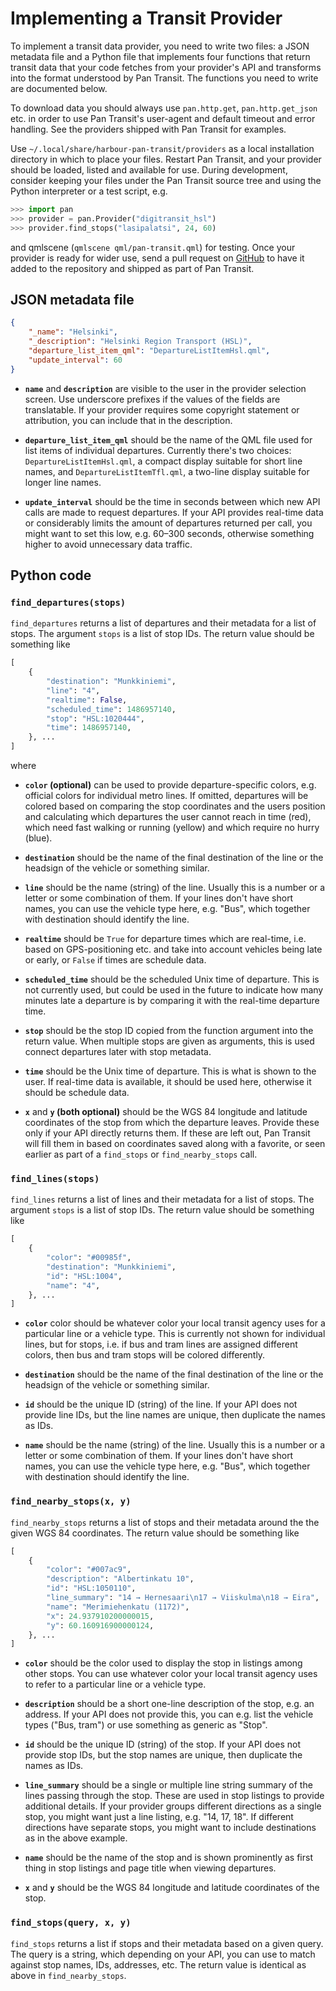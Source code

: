 Implementing a Transit Provider
===============================

To implement a transit data provider, you need to write two files: a
JSON metadata file and a Python file that implements four functions that
return transit data that your code fetches from your provider's API and
transforms into the format understood by Pan Transit. The functions you
need to write are documented below.

To download data you should always use `pan.http.get`,
`pan.http.get_json` etc. in order to use Pan Transit's user-agent and
default timeout and error handling. See the providers shipped with Pan
Transit for examples.

Use `~/.local/share/harbour-pan-transit/providers` as a local installation
directory in which to place your files. Restart Pan Transit, and your provider
should be loaded, listed and available for use. During development,
consider keeping your files under the Pan Transit source tree and using
the Python interpreter or a test script, e.g.

```python
>>> import pan
>>> provider = pan.Provider("digitransit_hsl")
>>> provider.find_stops("lasipalatsi", 24, 60)
```

and qmlscene (`qmlscene qml/pan-transit.qml`) for testing. Once your
provider is ready for wider use, send a pull request on
[GitHub][pull-request] to have it added to the repository and shipped as
part of Pan Transit.

[pull-request]: https://github.com/otsaloma/pan-transit/pulls

## JSON metadata file

```json
{
    "_name": "Helsinki",
    "_description": "Helsinki Region Transport (HSL)",
    "departure_list_item_qml": "DepartureListItemHsl.qml",
    "update_interval": 60
}
```

* **`name`** and **`description`** are visible to the user in the
  provider selection screen. Use underscore prefixes if the values of
  the fields are translatable. If your provider requires some copyright
  statement or attribution, you can include that in the description.

* **`departure_list_item_qml`** should be the name of the QML file used
  for list items of individual departures. Currently there's two
  choices: `DepartureListItemHsl.qml`, a compact display suitable for
  short line names, and `DepartureListItemTfl.qml`, a two-line display
  suitable for longer line names.

* **`update_interval`** should be the time in seconds between which new
  API calls are made to request departures. If your API provides
  real-time data or considerably limits the amount of departures
  returned per call, you might want to set this low, e.g. 60–300
  seconds, otherwise something higher to avoid unnecessary data traffic.

## Python code

### `find_departures(stops)`

`find_departures` returns a list of departures and their metadata for a
list of stops. The argument `stops` is a list of stop IDs. The return
value should be something like

```python
[
    {
        "destination": "Munkkiniemi",
        "line": "4",
        "realtime": False,
        "scheduled_time": 1486957140,
        "stop": "HSL:1020444",
        "time": 1486957140,
    }, ...
]
```

where

* **`color` (optional)** can be used to provide departure-specific
  colors, e.g. official colors for individual metro lines. If omitted,
  departures will be colored based on comparing the stop coordinates and
  the users position and calculating which departures the user cannot
  reach in time (red), which need fast walking or running (yellow) and
  which require no hurry (blue).

* **`destination`** should be the name of the final destination of the
  line or the headsign of the vehicle or something similar.

* **`line`** should be the name (string) of the line. Usually this is a
  number or a letter or some combination of them. If your lines don't
  have short names, you can use the vehicle type here, e.g. "Bus", which
  together with destination should identify the line.

* **`realtime`** should be `True` for departure times which are
  real-time, i.e. based on GPS-positioning etc. and take into account
  vehicles being late or early, or `False` if times are schedule data.

* **`scheduled_time`** should be the scheduled Unix time of departure.
  This is not currently used, but could be used in the future to
  indicate how many minutes late a departure is by comparing it with the
  real-time departure time.

* **`stop`** should be the stop ID copied from the function argument
  into the return value. When multiple stops are given as arguments,
  this is used connect departures later with stop metadata.

* **`time`** should be the Unix time of departure. This is what is shown
  to the user. If real-time data is available, it should be used here,
  otherwise it should be schedule data.

* **`x`** and **`y` (both optional)** should be the WGS 84 longitude and
  latitude coordinates of the stop from which the departure leaves.
  Provide these only if your API directly returns them. If these are
  left out, Pan Transit will fill them in based on coordinates saved
  along with a favorite, or seen earlier as part of a `find_stops` or
  `find_nearby_stops` call.

### `find_lines(stops)`

`find_lines` returns a list of lines and their metadata for a list of
stops. The argument `stops` is a list of stop IDs. The return value
should be something like

```python
[
    {
        "color": "#00985f",
        "destination": "Munkkiniemi",
        "id": "HSL:1004",
        "name": "4",
    }, ...
]
```

* **`color`** color should be whatever color your local transit agency
  uses for a particular line or a vehicle type. This is currently not
  shown for individual lines, but for stops, i.e. if bus and tram lines
  are assigned different colors, then bus and tram stops will be colored
  differently.

* **`destination`** should be the name of the final destination of the
  line or the headsign of the vehicle or something similar.

* **`id`** should be the unique ID (string) of the line. If your API
  does not provide line IDs, but the line names are unique, then
  duplicate the names as IDs.

* **`name`** should be the name (string) of the line. Usually this is a
  number or a letter or some combination of them. If your lines don't
  have short names, you can use the vehicle type here, e.g. "Bus", which
  together with destination should identify the line.

### `find_nearby_stops(x, y)`

`find_nearby_stops` returns a list of stops and their metadata around
the the given WGS 84 coordinates. The return value should be something
like

```python
[
    {
        "color": "#007ac9",
        "description": "Albertinkatu 10",
        "id": "HSL:1050110",
        "line_summary": "14 → Hernesaari\n17 → Viiskulma\n18 → Eira",
        "name": "Merimiehenkatu (1172)",
        "x": 24.937910200000015,
        "y": 60.160916900000124,
    }, ...
]
```

* **`color`** should be the color used to display the stop in listings
  among other stops. You can use whatever color your local transit
  agency uses to refer to a particular line or a vehicle type.

* **`description`** should be a short one-line description of the stop,
  e.g. an address. If your API does not provide this, you can e.g. list
  the vehicle types ("Bus, tram") or use something as generic as "Stop".

* **`id`** should be the unique ID (string) of the stop. If your API
  does not provide stop IDs, but the stop names are unique, then
  duplicate the names as IDs.

* **`line_summary`** should be a single or multiple line string summary
  of the lines passing through the stop. These are used in stop listings
  to provide additional details. If your provider groups different
  directions as a single stop, you might want just a line listing, e.g.
  "14, 17, 18". If different directions have separate stops, you might
  want to include destinations as in the above example.

* **`name`** should be the name of the stop and is shown prominently as
  first thing in stop listings and page title when viewing departures.

* **`x`** and **`y`** should be the WGS 84 longitude and latitude
  coordinates of the stop.

### `find_stops(query, x, y)`

`find_stops` returns a list if stops and their metadata based on a given
query. The query is a string, which depending on your API, you can use
to match against stop names, IDs, addresses, etc. The return value is
identical as above in `find_nearby_stops`.
